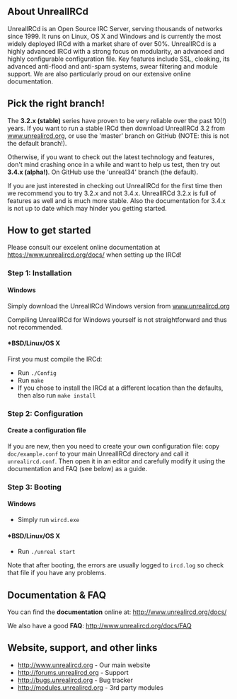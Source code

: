 ## About UnrealIRCd
UnrealIRCd is an Open Source IRC Server, serving thousands of networks since 1999. 
It runs on Linux, OS X and Windows and is currently the most widely deployed IRCd
with a market share of over 50%. UnrealIRCd is a highly advanced IRCd with a strong
focus on modularity, an advanced and highly configurable configuration file.
Key features include SSL, cloaking, its advanced anti-flood and anti-spam systems,
swear filtering and module support. We are also particularly proud on our extensive
online documentation. 

## Pick the right branch!
The **3.2.x (stable)** series have proven to be very reliable over the past 10(!) years.
If you want to run a stable IRCd then download UnrealIRCd 3.2 from www.unrealircd.org,
or use the 'master' branch on GitHub (NOTE: this is not the default branch!).

Otherwise, if you want to check out the latest technology and features, don't mind
crashing once in a while and want to help us test, then try out **3.4.x (alpha!)**.
On GitHub use the 'unreal34' branch (the default).

If you are just interested in checking out UnrealIRCd for the first time then we
recommend you to try 3.2.x and not 3.4.x. UnrealIRCd 3.2.x is full of features as
well and is much more stable. Also the documentation for 3.4.x is not up to date
which may hinder you getting started.

## How to get started
Please consult our excelent online documentation at https://www.unrealircd.org/docs/
when setting up the IRCd!

### Step 1: Installation
#### Windows
Simply download the UnrealIRCd Windows version from www.unrealircd.org

Compiling UnrealIRCd for Windows yourself is not straightforward and thus not recommended.

#### *BSD/Linux/OS X
First you must compile the IRCd:

* Run `./Config`
* Run `make`
* If you chose to install the IRCd at a different location than the defaults, then also run `make install`

### Step 2: Configuration
#### Create a configuration file
If you are new, then you need to create your own configuration file:
copy `doc/example.conf` to your main UnrealIRCd directory and call it `unrealircd.conf`.
Then open it in an editor and carefully modify it using the documentation and FAQ (see below) as a guide.

### Step 3: Booting
#### Windows
* Simply run `wircd.exe`

#### *BSD/Linux/OS X
* Run `./unreal start`

Note that after booting, the errors are usually logged to `ircd.log`
so check that file if you have any problems.

## Documentation & FAQ
You can find the **documentation** online at: http://www.unrealircd.org/docs/

We also have a good **FAQ**: http://www.unrealircd.org/docs/FAQ

## Website, support, and other links ##
* http://www.unrealircd.org - Our main website
* http://forums.unrealircd.org - Support
* http://bugs.unrealircd.org - Bug tracker
* http://modules.unrealircd.org - 3rd party modules
